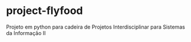 # project-flyfood
Projeto em python para cadeira de Projetos Interdisciplinar para Sistemas da Informação II
